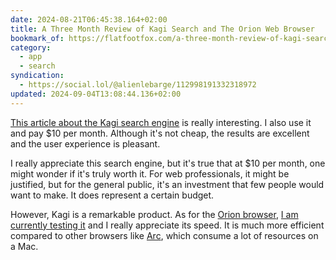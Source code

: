 ```yaml
---
date: 2024-08-21T06:45:38.164+02:00
title: A Three Month Review of Kagi Search and The Orion Web Browser
bookmark_of: https://flatfootfox.com/a-three-month-review-of-kagi-search-the-orion-web-browser/
category:
  - app
  - search
syndication:
  - https://social.lol/@alienlebarge/112998191332318972
updated: 2024-09-04T13:08:44.136+02:00
---
```


[This article about the Kagi search engine](https://flatfootfox.com/a-three-month-review-of-kagi-search-the-orion-web-browser/) is really interesting. I also use it and pay $10 per month. Although it's not cheap, the results are excellent and the user experience is pleasant.

I really appreciate this search engine, but it's true that at $10 per month, one might wonder if it's truly worth it. For web professionals, it might be justified, but for the general public, it's an investment that few people would want to make. It does represent a certain budget.

However, Kagi is a remarkable product. As for the [Orion browser](https://kagi.com/orion/), [I am currently testing it](https://alienlebarge.ch/notes/20240807042754/) and I really appreciate its speed. It is much more efficient compared to other browsers like [Arc](https://arc.nethttps://), which consume a lot of resources on a Mac.
